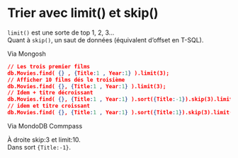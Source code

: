 # **Trier avec limit() et skip()**
`limit()` est une sorte de top 1, 2, 3…  
Quant à `skip()`, un saut de données (équivalent d’offset en T-SQL).

Via Mongosh
```json
// Les trois premier films
db.Movies.find( {} , {Title:1 , Year:1} ).limit(3);
// Afficher 10 films dés le troisième
db.Movies.find( {}, {Title:1 , Year:1} ).limit(3);
// Idem + titre décroissant
db.Movies.find( {}, {Title:1 , Year:1} ).sort({Title:-1}).skip(3).limit(10);
// idem et titre croissant
db.Movies.find( {}, {Title:1 , Year:1} ).sort({Title:1}).skip(3).limit(10);
```
Via MondoDB Commpass

À droite skip:3 et limit:10.  
Dans sort `{Title:-1}`.